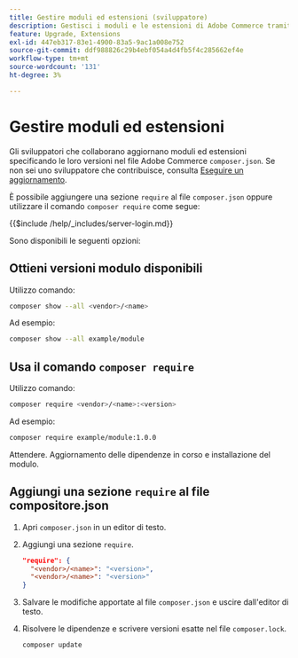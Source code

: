```yaml
---
title: Gestire moduli ed estensioni (sviluppatore)
description: Gestisci i moduli e le estensioni di Adobe Commerce tramite l’interfaccia della riga di comando e il gestore di pacchetti del Compositore.
feature: Upgrade, Extensions
exl-id: 447eb317-83e1-4900-83a5-9ac1a008e752
source-git-commit: ddf988826c29b4ebf054a4d4fb5f4c285662ef4e
workflow-type: tm+mt
source-wordcount: '131'
ht-degree: 3%

---
```


# Gestire moduli ed estensioni

Gli sviluppatori che collaborano aggiornano moduli ed estensioni specificando le loro versioni nel file Adobe Commerce `composer.json`. Se non sei uno sviluppatore che contribuisce, consulta [Eseguire un aggiornamento](../implementation/perform-upgrade.md).

È possibile aggiungere una sezione `require` al file `composer.json` oppure utilizzare il comando `composer require` come segue:

{{$include /help/_includes/server-login.md}}

Sono disponibili le seguenti opzioni:

## Ottieni versioni modulo disponibili

Utilizzo comando:

```bash
composer show --all <vendor>/<name>
```

Ad esempio:

```bash
composer show --all example/module
```

## Usa il comando `composer require`

Utilizzo comando:

```bash
composer require <vendor>/<name>:<version>
```

Ad esempio:

```bash
composer require example/module:1.0.0
```

Attendere. Aggiornamento delle dipendenze in corso e installazione del modulo.

## Aggiungi una sezione `require` al file compositore.json

1. Apri `composer.json` in un editor di testo.

1. Aggiungi una sezione `require`.

   ```json
   "require": {
     "<vendor>/<name>": "<version>",
     "<vendor>/<name>": "<version>"
   }
   ```

1. Salvare le modifiche apportate al file `composer.json` e uscire dall&#39;editor di testo.

1. Risolvere le dipendenze e scrivere versioni esatte nel file `composer.lock`.

   ```bash
   composer update
   ```
